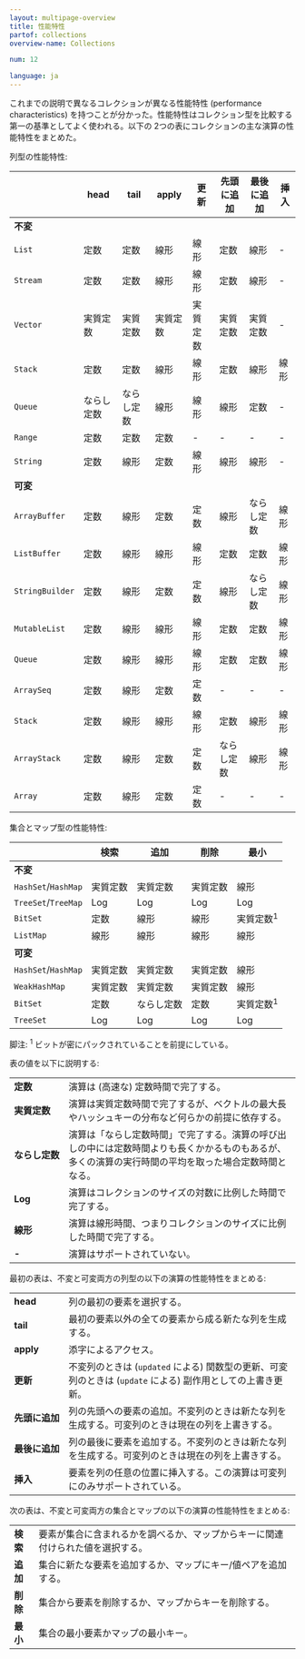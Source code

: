 ```yaml
---
layout: multipage-overview
title: 性能特性
partof: collections
overview-name: Collections

num: 12

language: ja
---
```


これまでの説明で異なるコレクションが異なる性能特性 (performance characteristics) を持つことが分かった。性能特性はコレクション型を比較する第一の基準としてよく使われる。以下の 2つの表にコレクションの主な演算の性能特性をまとめた。

列型の性能特性:

|               | head | tail | apply | 更新   | 先頭に追加 | 最後に追加 | 挿入 |
| --------      | ---- | ---- | ----  | ----  | ----     | ----      | ----   |
| **不変**       |      |      |       |       |          |           |        |
| `List`        | 定数  | 定数  | 線形  | 線形   | 定数     | 線形       |  -     |
| `Stream`      | 定数  | 定数  | 線形  | 線形   | 定数     | 線形       |  -     |
| `Vector`      |実質定数|実質定数|実質定数|実質定数| 実質定数  | 実質定数    |  -     |
| `Stack`       | 定数  | 定数  | 線形  | 線形   | 定数     | 線形       | 線形  |
| `Queue`       |ならし定数|ならし定数|線形| 線形  | 線形     | 定数       |  -     |
| `Range`       | 定数  | 定数  | 定数  | -     |  -       | -         |  -     |
| `String`      | 定数  | 線形  | 定数  | 線形   | 線形     | 線形       |  -     |
| **可変**       |      |      |       |       |         |           |        |
| `ArrayBuffer` | 定数  | 線形  | 定数  | 定数   | 線形     | ならし定数 | 線形  |
| `ListBuffer`  | 定数  | 線形  | 線形  | 線形   | 定数     | 定数       | 線形  |
|`StringBuilder`| 定数  | 線形  | 定数  | 定数   | 線形     | ならし定数 | 線形  |
| `MutableList` | 定数  | 線形  | 線形  | 線形   | 定数     | 定数       | 線形  |
| `Queue`       | 定数  | 線形  | 線形  | 線形   | 定数     | 定数       | 線形  |
| `ArraySeq`    | 定数  | 線形  | 定数  | 定数   |  -      | -          |  -     |
| `Stack`       | 定数  | 線形  | 線形  | 線形   | 定数     | 線形       | 線形  |
| `ArrayStack`  | 定数  | 線形  | 定数  | 定数   | ならし定数| 線形       | 線形  |
| `Array`       | 定数  | 線形  | 定数  | 定数   |  -      | -         |  -     |

集合とマップ型の性能特性:

|                    | 	検索    | 追加 | 削除   | 最小           |
| --------           | ----   | ---- | ----  | ----          |
| **不変**            |        |      |       |               |
| `HashSet`/`HashMap`| 実質定数| 実質定数| 実質定数 | 線形            |
| `TreeSet`/`TreeMap`| Log    | Log  | Log   | Log           |
| `BitSet`           | 定数    | 線形  | 線形  | 実質定数<sup>1</sup>|
| `ListMap`          | 線形    | 線形  | 線形  | 線形            |
| **可変**            |        |      |       |               |
| `HashSet`/`HashMap`|実質定数 |実質定数|実質定数| 線形            |
| `WeakHashMap`      |実質定数 |実質定数|実質定数| 線形            |
| `BitSet`           | 定数   |ならし定数| 定数   |実質定数<sup>1</sup>|
| `TreeSet`          | Log   | Log  | Log    | Log           |

脚注: <sup>1</sup> ビットが密にパックされていることを前提にしている。

表の値を以下に説明する:

|             |                                           |
| ---         | ----                                      |
| **定数**     | 演算は (高速な) 定数時間で完了する。|
| **実質定数** | 演算は実質定数時間で完了するが、ベクトルの最大長やハッシュキーの分布など何らかの前提に依存する。|
| **<nobr>ならし定数</nobr>**  | 演算は「ならし定数時間」で完了する。演算の呼び出しの中には定数時間よりも長くかかるものもあるが、多くの演算の実行時間の平均を取った場合定数時間となる。 |
| **Log** | 演算はコレクションのサイズの対数に比例した時間で完了する。 |
| **線形**   | 演算は線形時間、つまりコレクションのサイズに比例した時間で完了する。 |
| **-**   | 演算はサポートされていない。 |

最初の表は、不変と可変両方の列型の以下の演算の性能特性をまとめる:

|     |                                                     |
| --- | ----                                                |
| **head**   | 列の最初の要素を選択する。 |
| **tail**   | 最初の要素以外の全ての要素から成る新たな列を生成する。 |
| **apply**  | 添字によるアクセス。 |
| **更新** | 不変列のときは (`updated` による) 関数型の更新、可変列のときは (`update` による) 副作用としての上書き更新。 |
| **<nobr>先頭に追加</nobr>**| 列の先頭への要素の追加。不変列のときは新たな列を生成する。可変列のときは現在の列を上書きする。 |
| **最後に追加** | 列の最後に要素を追加する。不変列のときは新たな列を生成する。可変列のときは現在の列を上書きする。 |
| **挿入** | 要素を列の任意の位置に挿入する。この演算は可変列にのみサポートされている。 |

次の表は、不変と可変両方の集合とマップの以下の演算の性能特性をまとめる:

|     |                                                     |
| --- | ----                                                |
| **検索** | 要素が集合に含まれるかを調べるか、マップからキーに関連付けられた値を選択する。 |
| **追加** | 集合に新たな要素を追加するか、マップにキー/値ペアを追加する。 |
| **削除** | 集合から要素を削除するか、マップからキーを削除する。 |
| **最小** | 集合の最小要素かマップの最小キー。 |
